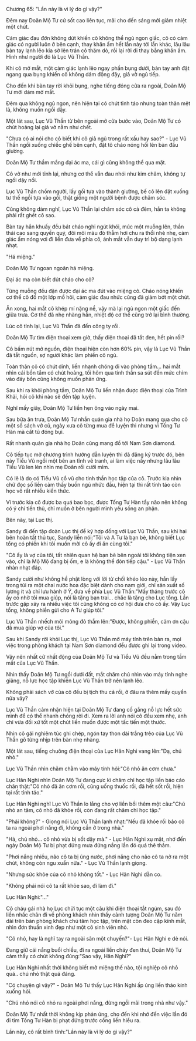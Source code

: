 




Chương 65: "Lần này là vì lý do gì vậy?"


Đêm nay Doãn Mộ Tư cứ sốt cao liên tục, mãi cho đến sáng mới giảm nhiệt một chút.

Cảm giác đau đớn không dứt khiến cô không thể ngủ ngon giấc, cô có cảm giác có người luôn ở bên cạnh, thay khăn ấm hết lần này tới lần khác, lâu lâu bàn tay lạnh lẽo kia sờ lên trán cô thăm dò, rồi lại rời đi thay bằng khăn ấm. Hình như người đó là Lục Vũ Thần.

Khi cô mở mắt, một cảm giác lạnh lẽo ngay phần bụng dưới, bàn tay anh đặt ngang qua bụng khiến cô không dám động đậy, giả vờ ngủ tiếp.

Cho đến khi bàn tay rời khỏi bụng, nghe tiếng đóng cửa ra ngoài, Doãn Mộ Tư mới dám mở mắt.

Đêm qua không ngủ ngon, nên hiện tại có chút tỉnh táo nhưng toàn thân mệt lả, không muốn ngồi dậy.

Một lát sau, Lục Vũ Thần từ bên ngoài mở cửa bước vào, Doãn Mộ Tư có chút hoảng lại giả vờ nằm như chết.

"Chưa có ai nói cho cô biết khi cô giả ngủ trong rất xấu hay sao?" - Lục Vũ Thần ngồi xuống chiếc ghế bên cạnh, đặt tô cháo nóng hổi lên bàn đầu giường.

Doãn Mộ Tư thầm mắng đại ác ma, cái gì cũng không thể qua mặt.

Cô vờ như mới tỉnh lại, nhưng cơ thể vẫn đau nhói như kim châm, không tự ngồi dậy nổi.

Lục Vũ Thần chồm người, lấy gối tựa vào thành giường, bế cô lên đặt xuống tư thế ngồi tựa vào gối, thật giống một người bệnh được chăm sóc.

Cũng không dám nghĩ, Lục Vũ Thần lại chăm sóc cô cả đêm, hắn ta không phải rất ghét cô sao.

Bàn tay hắn khuấy đều bát cháo nghi ngút khói, múc một muỗng lên, thần thái cao sang quyền quý, đôi môi màu đỏ thẫm hơi chu ra thổi nhè nhẹ, cảm giác ấm nóng vơi đi liền đưa về phía cô, ánh mắt vẫn duy trì bộ dạng lạnh nhạt.

"Há miệng."

Doãn Mộ Tư ngoan ngoãn há miệng.

Đại ác ma còn biết đút cháo cho cô?

Từng muỗng đều đặn được đại ác ma đút vào miệng cô. Cháo nóng khiến cơ thể cô đổ một lớp mồ hôi, cảm giác đau nhức cũng đã giảm bớt một chút.

Ăn xong, hai mắt cô khép mí nặng nề, vậy mà lại ngủ ngon một giấc đến giữa trưa. Cơ thể đã nhẹ nhàng hẳn, nhiệt độ cơ thể cũng trở lại bình thường.

Lúc cô tỉnh lại, Lục Vũ Thần đã đến công ty rồi.

Doãn Mộ Tư tìm điện thoại xem giờ, thấy điện thoại đã tắt đen, hết pin rồi?

Cô bấm nút mở nguồn, điện thoại hiện còn hơn 60% pin, vậy là Lục Vũ Thần đã tắt nguồn, sợ người khác làm phiền cô ngủ.

Toàn thân cô có chút dính, liền nhanh chóng đi vào phòng tắm… hai mắt nhìn cái bồn tắm có chút hoảng, tối hôm qua tinh thần sa sút đến mức chìm vào đáy bồn cũng không muốn phản ứng.

Sau khi ra khỏi phòng tắm, Doãn Mộ Tư liền nhận được điện thoại của Trình Khải, hỏi cô khi nào sẽ đến tập luyện.

Nghĩ mấy giây, Doãn Mộ Tư liền hẹn ông vào ngày mai.

Sau bữa ăn trưa, Doãn Mộ Tư nhắn quản gia nhà họ Doãn mang qua cho cô một số sách vở cũ, ngày xưa cô từng mua để luyện thi nhưng vì Tống Tư Hàn mà cất tủ đóng bụi.

Rất nhanh quản gia nhà họ Doãn cũng mang đồ tới Nam Sơn diamond.

Cô tiếp tục mở chương trình hướng dẫn luyện thi đã đăng ký trước đó, bên này Tiểu Vũ ngồi một bên an tĩnh vẽ tranh, ai làm việc nấy nhưng lâu lâu Tiểu Vũ len lén nhìn mẹ Doãn rồi cười mỉm.

Có lẽ là do có Tiểu Vũ cổ vũ cho tinh thần học tập của cô. Trước kia nhìn chữ đọc số liền cảm thấy buồn ngủ nhức đầu, hiện tại thì rất tỉnh táo còn học vô rất nhiều kiến thức.

Vì trước kia cô được ba quá bao bọc, được Tống Tư Hàn tẩy não nên không có ý chí tiến thủ, chỉ muốn ở bên người mình yêu sống an phận.

Bên này, tại Lục thị.

Sandy đi đến tập đoàn Lục thị để ký hợp đồng với Lục Vũ Thần, sau khi hai bên hoàn tất thủ tục, Sandy liền nói:"Tôi và A Tư là bạn bè, không biết Lục tổng có phiền khi tôi muốn mời cô ấy đi ăn cùng tôi."

"Cô ấy là vợ của tôi, tất nhiên quan hệ bạn bè bên ngoài tôi không tiện xen vào, chỉ là Mộ Mộ đang bị ốm, e là không thể đón tiếp cậu." - Lục Vũ Thần nhàn nhạt đáp.

Sandy cười như không hề phật lòng với lời từ chối khéo léo này, hắn lấy trong túi ra một chai nước hoa đặc biệt dành cho nam giới, chỉ sản xuất số lương ít và chỉ lưu hành ở Ý, đưa về phía Lục Vũ Thần:"Mấy tháng trước cô ấy có nhờ tôi mua giúp, nói là tặng bạn trai… chắc là tặng cho Lục tổng. Lần trước gặp xảy ra nhiều việc tôi cũng không có cơ hội đưa cho cô ấy. Vậy Lục tổng, không phiền gửi cho A Tư giúp tôi."

Lục Vũ Thần nhếch môi mỏng đỏ thẫm lên:"Được, không phiền, cảm ơn cậu đã mua giúp vợ của tôi."

Sau khi Sandy rời khỏi Lục thị, Lục Vũ Thần mở máy tính trên bàn ra, mọi việc trong phòng khách tại Nam Sơn diamond đều được ghi lại trong video.

Vậy nên nhất cử nhất động của Doãn Mộ Tư và Tiểu Vũ đều nằm trong tầm mắt của Lục Vũ Thần.

Nhìn thấy Doãn Mộ Tư ngồi dưới đất, mắt chăm chú nhìn vào máy tính nghe giảng, nỗ lực học tập khiến Lục Vũ Thần trở nên lạnh lẽo.

Không phải sách vở của cô đều bị tịch thu cả rồi, ở đâu ra thêm mấy quyển nữa vây?

Lục Vũ Thần cảm nhận hiện tại Doãn Mộ Tư đang cố gắng nỗ lực hết sức mình để có thể nhanh chóng rời đi. Xem ra lời anh nói cô đều xem nhẹ, anh chỉ vừa đối xử tốt một chút liền muốn được một tấc tiến một thước.

Nhìn cô gái nghiêm túc ghi chép, ngón tay thon dài trắng trẻo của Lục Vũ Thần gõ từng nhịp trên bàn nhẹ nhàng.

Một lát sau, tiếng chuông điện thoại của Lục Hân Nghi vang lên:"Dạ, chú nhỏ."

Lục Vũ Thần nhìn chằm chằm vào máy tính hỏi:"Cô nhỏ ăn cơm chưa."

Lục Hân Nghi nhìn Doãn Mộ Tư đang cực kì chăm chỉ học tập liền báo cáo chân thật:"Cô nhỏ đã ăn cơm rồi, cũng uống thuốc rồi, đã hết sốt rồi, hiện tại rất tỉnh táo."

Lục Hân Nghi nghĩ Lục Vũ Thần lo lắng cho vợ liền bồi thêm một câu:"Chú nhỏ an tâm, cô nhỏ đã khỏe rồi, còn đang rất chăm chỉ học tập."

"Phải không?" - Giọng nói Lục Vũ Thần lạnh nhạt:"Nếu đã khỏe rồi bảo cô ta ra ngoài phơi nắng đi, không cần ở trong nhà."

"Hả, chú nhỏ… cô nhỏ vừa bị sốt dậy mà." - Lục Hân Nghi xụ mặt, nhớ đến ngày Doãn Mộ Tư bị phạt đứng mưa đứng nắng lần đó quá thê thảm.

"Phơi nắng nhiều, não cô ta bị úng nước, phơi nắng cho não cô ta nở ra một chút, không còn ngu xuẩn nữa." - Lục Vũ Thần lạnh giọng.

"Nhưng sức khỏe của cô nhỏ không tốt." - Lục Hân Nghi dằn co.

"Không phải nói cô ta rất khỏe sao, đi làm đi."

Lục Hân Nghi:"..."

Cô cháu gái nhà họ Lục chửi tục một câu khi điện thoại tắt ngúm, sau đó liền nhấc chân đi về phòng khách nhìn thấy cảnh tượng Doãn Mộ Tư nằm dài trên bàn phòng khách chú tâm học tập, trên mặt còn đeo cặp kính mắt, nhìn đơn thuần xinh đẹp như một cô sinh viên nhỏ.

"Cô nhỏ, hay là nghĩ tay ra ngoài sân một chuyến?"- Lục Hân Nghi e dè nói.

Đang giữ cái nắng buổi chiều, đi ra ngoài liền cháy đen thui, Doãn Mộ Tư cảm thấy có chút không đúng:"Sao vậy, Hân Nghi?"

Lục Hân Nghi nhất thời không biết mở miệng thế nào, tội nghiệp cô nhỏ quá.. chú nhỏ thật quá đáng.

"Có chuyện gì vậy?" - Doãn Mộ Tư thấy Lục Hân Nghi ấp úng liền tháo kính xuống hỏi.

"Chú nhỏ nói cô nhỏ ra ngoài phơi nắng, đừng ngồi mãi trong nhà như vậy."

Doãn Mộ Tư nhất thời không kịp phản ứng, cho đến khi nhớ đến việc lần đó đi tìm Tống Tư Hàn bị phạt đứng trước cổng liền hiểu ra.

Lần này, cô rất bình tĩnh:"Lần này là vì lý do gì vậy?"




